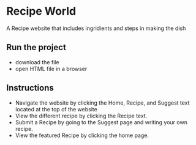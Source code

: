 # Recipe World
A Recipe website that includes ingridients and steps in making the dish

## Run the project
- download the file
- open HTML file in a browser

## Instructions
- Navigate the website by clicking the Home, Recipe, and Suggest text located at the top of the website
- View the different recipe by clicking the Recipe text.
- Submit a Recipe by going to the Suggest page and writing your own recipe.
- View the featured Recipe by clicking the home page.

